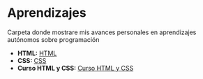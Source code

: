 # Aprendizajes
Carpeta donde mostrare mis avances personales en aprendizajes autónomos sobre programación

+ **HTML:** [HTML](https://github.com/SrRosales/Aprendizajes/tree/main/HTML)
+ **CSS:**  [CSS](https://github.com/SrRosales/Aprendizajes/tree/main/CSS)
+ **Curso HTML y CSS:**  [Curso HTML y CSS](https://github.com/SrRosales/Aprendizajes/tree/main/Curso%20HTML%20y%20CSS)
